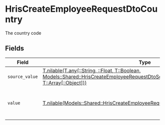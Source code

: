 # HrisCreateEmployeeRequestDtoCountry

The country code


## Fields

| Field                                                                                                                                                                                                                      | Type                                                                                                                                                                                                                       | Required                                                                                                                                                                                                                   | Description                                                                                                                                                                                                                | Example                                                                                                                                                                                                                    |
| -------------------------------------------------------------------------------------------------------------------------------------------------------------------------------------------------------------------------- | -------------------------------------------------------------------------------------------------------------------------------------------------------------------------------------------------------------------------- | -------------------------------------------------------------------------------------------------------------------------------------------------------------------------------------------------------------------------- | -------------------------------------------------------------------------------------------------------------------------------------------------------------------------------------------------------------------------- | -------------------------------------------------------------------------------------------------------------------------------------------------------------------------------------------------------------------------- |
| `source_value`                                                                                                                                                                                                             | [T.nilable(T.any(::String, ::Float, T::Boolean, Models::Shared::HrisCreateEmployeeRequestDtoSchemasHomeLocation4, T::Array[::Object]))](../../models/shared/hriscreateemployeerequestdtoschemashomelocationsourcevalue.md) | :heavy_minus_sign:                                                                                                                                                                                                         | N/A                                                                                                                                                                                                                        |                                                                                                                                                                                                                            |
| `value`                                                                                                                                                                                                                    | [T.nilable(Models::Shared::HrisCreateEmployeeRequestDtoSchemasHomeLocationValue)](../../models/shared/hriscreateemployeerequestdtoschemashomelocationvalue.md)                                                             | :heavy_minus_sign:                                                                                                                                                                                                         | The ISO3166-1 Alpha2 Code of the Country                                                                                                                                                                                   | US                                                                                                                                                                                                                         |